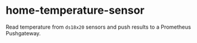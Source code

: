 # home-temperature-sensor

Read temperature from `ds18x20` sensors and push results to a Prometheus Pushgateway.

